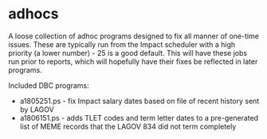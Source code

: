 # adhocs
A loose collection of adhoc programs designed to fix all manner of one-time issues. These are typically run from the Impact scheduler with a high priority (a lower number) - 25 is a good default. This will have these jobs run prior to reports, which will hopefully have their fixes be reflected in later programs.

Included DBC programs:

* a1805251.ps - fix Impact salary dates based on file of recent history sent by LAGOV
* a1806151.ps - adds TLET codes and term letter dates to a pre-generated list of MEME records that the LAGOV 834 did not term completely

